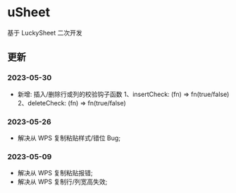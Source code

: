 # uSheet

基于 LuckySheet 二次开发

## 更新

### 2023-05-30

- 新增: 插入/删除行或列的校验钩子函数
  1、insertCheck: (fn) => fn(true/false)
  2、deleteCheck: (fn) => fn(true/false)

### 2023-05-26

- 解决从 WPS 复制粘贴样式/错位 Bug;

### 2023-05-09

- 解决从 WPS 复制粘贴报错;
- 解决从 WPS 复制行/列宽高失效;
